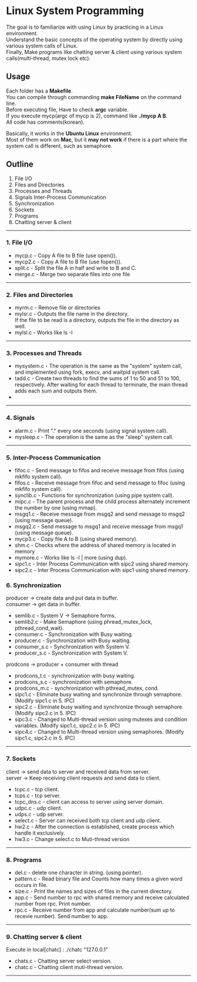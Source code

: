 # Linux System Programming
The goal is to familiarize with using Linux by practicing in a Linux environment.  
Understand the basic concepts of the operating system by directly using various system calls of Linux.  
Finally, Make programs like chatting server & client using various system calls(multi-thread, mutex lock etc).

## Usage
Each folder has a **Makefile**.  
You can compile through commanding **make FileName** on the command line.   
Before executing file, Have to check **argc** variable.  
If you execute mycp(argc of mycp is 2), command like **./mycp A B**.  
All code has comments(korean).  

Basically, it works in the **Ubuntu Linux** environment.  
Most of them work on **Mac**, but it **may not work** if there is a part where the system call is different, such as semaphore.

## Outline
1. File I/O  
2. Files and Directories
3. Processes and Threads  
4. Signals Inter-Process Communication
5. Synchronization
6. Sockets
7. Programs
8. Chatting server & client

* * *

### 1. File I/O  
* mycp.c - Copy A file to B file (use open()).  
* mycp2.c - Copy A file to B file (use fopen()).  
* split.c - Split the file A in half and write to B and C.  
* merge.c - Merge two separate files into one file

* * *
### 2. Files and Directories

* myrm.c - Remove file or directories
* mylsr.c - Outputs the file name in the directory.  
            If the file to be read is a directory, outputs the file in the directory as well.
* mylsl.c - Works like ls -l 

* * *
### 3. Processes and Threads
* mysystem.c - The operation is the same as the "system" system call, and implemented using fork, execv, and waitpid system call.
* tadd.c - Create two threads to find the sums of 1 to 50 and 51 to 100, respectively. After waiting for each thread to terminate, the main thread adds each sum and outputs them.
* 
* * *
### 4. Signals
* alarm.c - Print "." every one seconds (using signal system call).
* mysleep.c - The operation is the same as the "sleep" system call.
* * *
### 5. Inter-Process Communication
* fifoc.c - Send message to fifos and receive message from fifos (using mkfifo system call).   
* fifos.c - Receive message from fifoc and send message to fifoc (using mkfifo system call).
* synclib.c - Functions for synchronization (using pipe system call).  
* mipc.c - The parent process and the child process alternately increment the number by one (using mmap).
* msgq1.c - Receive message from msgq2 and send message to msgq2 (using message queue).
* msgq2.c - Send message to msgq1 and receive message from msgq1 (using message queue).
* mycp3.c - Copy file A to B (using shared memory). 
* shm.c - Checks where the address of shared memory is located in memory
* mymore.c - Works like ls -l | more (using dup).  
* sipc1.c - Inter Process Communication with sipc2 using shared memory.   
* sipc2.c - Inter Process Communication with sipc1 using shared memory.  
### 6. Synchronization
producer -> create data and put data in buffer.   
consumer -> get data in buffer. 
* semlib.c - System V -> Semaphore forms.  
* semlib2.c - Make Semaphore (using phread_mutex_lock, pthread_cond_wait).  
* consumer.c - Synchronization with Busy waiting.   
* producer.c - Synchronization with Busy waiting.  
* consumer_s.c - Synchronization with System V.  
* producer_s.c - Synchronization with System V.  

prodcons -> producer + consumer with thread  
* prodcons_t.c - synchronization with busy waiting.  
* prodcons_s.c - synchronization with semaphore.  
* prodcons_m.c - synchronization with pthread_mutex, cond.  
* sipc1.c - Eliminate busy waiting and synchronize through semaphore. (Modify sipc1.c in 5. IPC) 
* sipc2.c - Eliminate busy waiting and synchronize through semaphore. (Modify sipc2.c in 5. IPC)
* sipc3.c - Changed to Multi-thread version using mutexes and condition variables. (Modify sipc1.c, sipc2.c in 5. IPC) 
* sipc4.c - Changed to Multi-thread version using semaphores. (Modify sipc1.c, sipc2.c in 5. IPC) 
* * *
### 7. Sockets
client -> send data to server and received data from server.  
server -> Keep receiving client requests and send data to client.  
* tcpc.c - tcp client. 
* tcps.c - tcp server.
* tcpc_dns.c - client can access to server using server domain.  
* udpc.c - udp client.
* udps.c - udp server.
* select.c - Server can received both tcp client and udp client.
* hw2.c - After the connection is established, create process which handle it exclusively.
* hw3.c - Change select.c to Muti-thread version
* * *
### 8. Programs
* del.c - delete one character in string. (using pointer).
* pattern.c - Read binary file and Counts how many times a given word occurs in file.
* size.c - Print the names and sizes of files in the current directory.  
* app.c - Send number to rpc with shared memory and receive calculated number from rpc. Print number.  
* rpc.c - Receive number from app and calculate number(sum up to recevie number). Send number to app.  
* * *
### 9. Chatting server & client
Execute in local[chatc] : ./chatc "127.0.0.1"
* chats.c - Chatting server select version.
* chatc.c - Chatting client muti-thread version.
* * *
